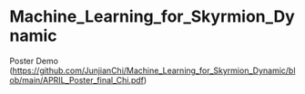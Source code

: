 # Machine_Learning_for_Skyrmion_Dynamic
Poster Demo (https://github.com/JunjianChi/Machine_Learning_for_Skyrmion_Dynamic/blob/main/APRIL_Poster_final_Chi.pdf)
